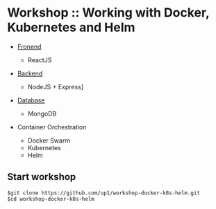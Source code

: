 # Workshop :: Working with Docker, Kubernetes and Helm
* [Fronend](https://github.com/up1/workshop-docker-k8s-helm/tree/main/frontend)
  * ReactJS
* [Backend](https://github.com/up1/workshop-docker-k8s-helm/tree/main/backend)
  * NodeJS + Express]
* [Database](https://github.com/up1/workshop-docker-k8s-helm/tree/main/database)
  * MongoDB
  
* Container Orchestration
  * Docker Swarm
  * Kubernetes
  * Helm

## Start workshop
```
$git clone https://github.com/up1/workshop-docker-k8s-helm.git
$cd workshop-docker-k8s-helm
```

